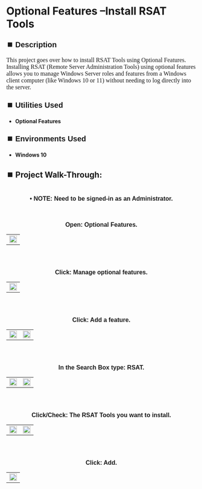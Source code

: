 <h1>Optional Features –Install RSAT Tools</h1>


<h2 style="font-family: Arial, sans-serif; font-size: 20px; font-weight: bold; margin-top: 24px; margin-bottom: 12px;">
⏹️ Description</h2>

<p style="font-family: Georgia, serif; font-size: 16px; margin-top: 12px; margin-bottom: 12px;">
This project goes over how to install RSAT Tools using Optional Features. Installing RSAT (Remote Server Administration Tools) using optional features allows you to manage Windows Server roles and features from a Windows client computer (like Windows 10 or 11) without needing to log directly into the server.
</b>



<h2 style="font-family: Arial, sans-serif; font-size: 20px; font-weight: bold; margin-top: 24px; margin-bottom: 12px;">
⏹️ Utilities Used</h2>
  
<p style="font-family: Georgia, serif; font-size: 16px; margin-top: 12px; margin-bottom: 12px;">
 
 - <b>Optional Features</b>



<h2 style="font-family: Arial, sans-serif; font-size: 20px; font-weight: bold; margin-top: 24px; margin-bottom: 12px;"> 
⏹️ Environments Used </h2>

<p style="font-family: Georgia, serif; font-size: 16px; margin-top: 12px; margin-bottom: 12px;">
 
- <b>Windows 10</b>



<h2 style="font-family: Arial, sans-serif; font-size: 20px; font-weight: bold; margin-top: 24px; margin-bottom: 12px;"> 
<h2>
⏹️ Project Walk-Through:</h2>
 <br/>

<div style="text-align:center;">
  <span style="font-family: Arial, sans-serif; font-size: 16px;"><b>•	NOTE: Need to be signed-in as an Administrator.</b></span>  
<br/><br/><br/><br/>


<div style="text-align:center;">
  <span style="font-family: Arial, sans-serif; font-size: 16px;"><b>Open: Optional Features.</b></span>  
<br/>

<table>
  <tr>
    <td><img src="https://imgur.com/hQEb0da.png" height="100%" width="100%" /></td>
  </tr>
</table>

<br /><br />


<div style="text-align:center;">
  <span style="font-family: Arial, sans-serif; font-size: 16px;"><b>Click: Manage optional features.</b></span>  
<br/>

<table>
  <tr>
    <td><img src="https://imgur.com/gDS1e2b.png" height="100%" width="100%" /></td>
  </tr>
</table>

<br /><br />


<div style="text-align:center;">
  <span style="font-family: Arial, sans-serif; font-size: 16px;"><b>Click: Add a feature.</b></span>  
<br/>

<table>
  <tr>
    <td><img src="https://imgur.com/YsYnmQW.png" height="100%" width="100%" /></td>
    <td><img src="https://imgur.com/P83DHLu.png" height="100%" width="100%" /></td>
  </tr>
</table>

<br /><br />


<div style="text-align:center;">
  <span style="font-family: Arial, sans-serif; font-size: 16px;"><b>In the Search Box type: RSAT.</b></span>  
<br/>

<table>
  <tr>
    <td><img src="https://imgur.com/oCB3gIH.png" height="100%" width="100%" /></td>
    <td><img src="https://imgur.com/IwfRRHn.png" height="100%" width="100%" /></td>
  </tr>
</table>

<br /><br />


<div style="text-align:center;">
  <span style="font-family: Arial, sans-serif; font-size: 16px;"><b>Click/Check: The RSAT Tools you want to install.</b></span>  
<br/>

<table>
  <tr>
    <td><img src="https://imgur.com/HAQf26d.png" height="100%" width="100%" /></td>
    <td><img src="https://imgur.com/2FvhVl8.png" height="100%" width="100%" /></td>
  </tr>
</table>

<br /><br />


<div style="text-align:center;">
  <span style="font-family: Arial, sans-serif; font-size: 16px;"><b>Click: Add.</b></span>  
<br/>

<table>
  <tr>
    <td><img src="https://imgur.com/8HWhygP.png" height="100%" width="100%" /></td>
  </tr>
</table>

<br /><br />
